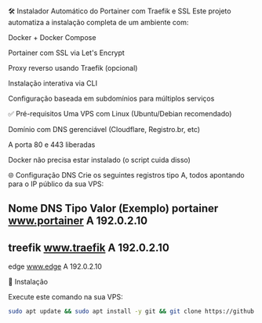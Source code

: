 🛠️ Instalador Automático do Portainer com Traefik e SSL
Este projeto automatiza a instalação completa de um ambiente com:

Docker + Docker Compose

Portainer com SSL via Let's Encrypt

Proxy reverso usando Traefik (opcional)

Instalação interativa via CLI

Configuração baseada em subdomínios para múltiplos serviços

✅ Pré-requisitos
Uma VPS com Linux (Ubuntu/Debian recomendado)

Domínio com DNS gerenciável (Cloudflare, Registro.br, etc)

A porta 80 e 443 liberadas

Docker não precisa estar instalado (o script cuida disso)

🌐 Configuração DNS
Crie os seguintes registros tipo A, todos apontando para o IP público da sua VPS:

Nome DNS	   Tipo 	Valor (Exemplo)
portainer
www.portainer	A	   192.0.2.10
---------------------------------
treefik
www.traefik 	A 	 192.0.2.10
--------------------------------
edge
www.edge      A	  192.0.2.10


🚀 Instalação

Execute este comando na sua VPS:

```bash
sudo apt update && sudo apt install -y git && git clone https://github.com/sPadamen-Dev/portainer-instalador.git && cd portainer-instalador && sudo chmod +x install.sh && ./install.sh

